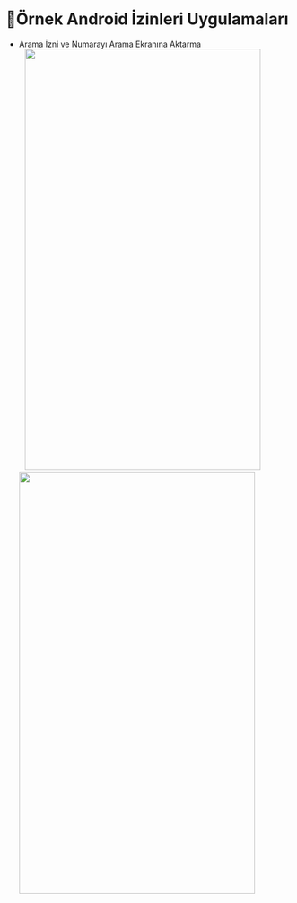 
# 📱Örnek Android İzinleri Uygulamaları
- Arama İzni ve Numarayı Arama Ekranına Aktarma 
<img src="https://i.hizliresim.com/97xf8w3.png" width="420" height="750" hspace="10"> <img src="https://i.hizliresim.com/ajtc35x.png" width="420" height="750">
